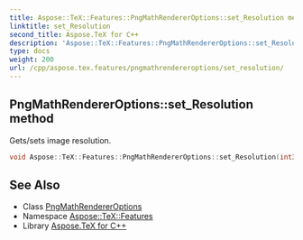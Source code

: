 ```yaml
---
title: Aspose::TeX::Features::PngMathRendererOptions::set_Resolution method
linktitle: set_Resolution
second_title: Aspose.TeX for C++
description: 'Aspose::TeX::Features::PngMathRendererOptions::set_Resolution method. Gets/sets image resolution in C++.'
type: docs
weight: 200
url: /cpp/aspose.tex.features/pngmathrendereroptions/set_resolution/
---
```

## PngMathRendererOptions::set_Resolution method


Gets/sets image resolution.

```cpp
void Aspose::TeX::Features::PngMathRendererOptions::set_Resolution(int32_t value) override
```

## See Also

* Class [PngMathRendererOptions](../)
* Namespace [Aspose::TeX::Features](../../)
* Library [Aspose.TeX for C++](../../../)
